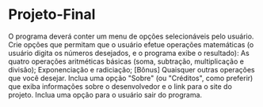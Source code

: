 # Projeto-Final
O programa deverá conter um menu de opções selecionáveis pelo usuário.  Crie opções que permitam que o usuário efetue operações matemáticas (o usuário digita os números desejados, e o programa exibe o resultado):  As quatro operações aritméticas básicas (soma, subtração, multiplicação e divisão); Exponenciação e radiciação; [Bônus] Quaisquer outras operações que você desejar. Inclua uma opção "Sobre" (ou "Créditos", como preferir) que exiba informações sobre o desenvolvedor e o link para o site do projeto.  Inclua uma opção para o usuário sair do programa.
